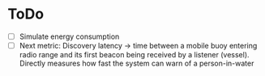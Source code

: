 # ToDo

- [ ] Simulate energy consumption
- [ ] Next metric: Discovery latency -> time between a mobile buoy entering radio range and its first beacon being received by a listener (vessel). Directly measures how fast the system can warn of a person-in-water